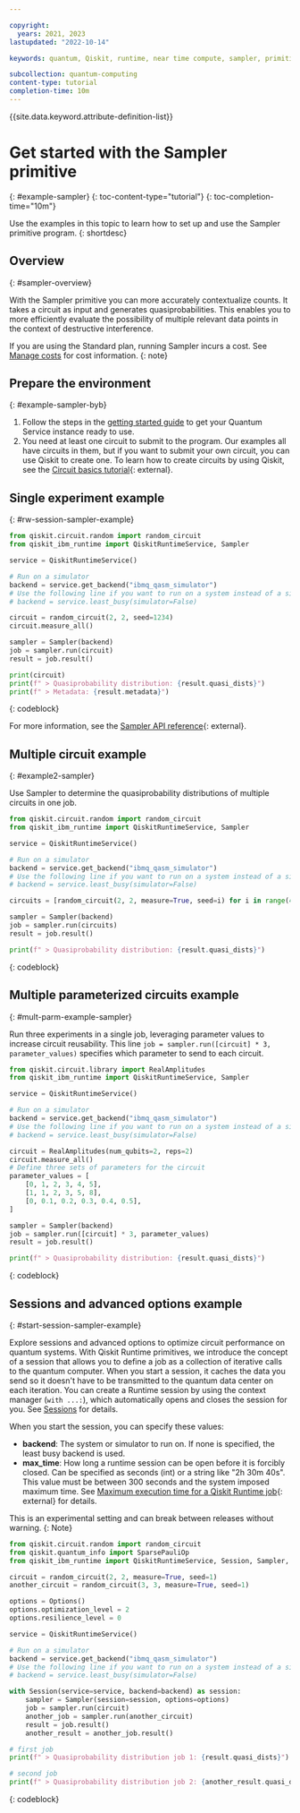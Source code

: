 ```yaml
---

copyright:
  years: 2021, 2023
lastupdated: "2022-10-14"

keywords: quantum, Qiskit, runtime, near time compute, sampler, primitive

subcollection: quantum-computing
content-type: tutorial
completion-time: 10m
---
```

{{site.data.keyword.attribute-definition-list}}

# Get started with the Sampler primitive
{: #example-sampler}
{: toc-content-type="tutorial"}
{: toc-completion-time="10m"}

Use the examples in this topic to learn how to set up and use the Sampler primitive program.
{: shortdesc}

## Overview
{: #sampler-overview}

With the Sampler primitive you can more accurately contextualize counts. It takes a circuit as input and generates quasiprobabilities. This enables you to more efficiently evaluate the possibility of multiple relevant data points in the context of destructive interference.  

If you are using the Standard plan, running Sampler incurs a cost. See [Manage costs](/docs/quantum-computing?topic=quantum-computing-cost) for cost information.
{: note}

## Prepare the environment
{: #example-sampler-byb}

1. Follow the steps in the [getting started guide](/docs/quantum-computing?topic=quantum-computing-get-started) to get your Quantum Service instance ready to use.
2. You need at least one circuit to submit to the program. Our examples all have circuits in them, but if you want to submit your own circuit, you can use Qiskit to create one. To learn how to create circuits by using Qiskit, see the [Circuit basics tutorial](https://qiskit.org/documentation/tutorials/circuits/01_circuit_basics.html){: external}.

## Single experiment example
{: #rw-session-sampler-example}

```Python
from qiskit.circuit.random import random_circuit 
from qiskit_ibm_runtime import QiskitRuntimeService, Sampler 

service = QiskitRuntimeService() 

# Run on a simulator
backend = service.get_backend("ibmq_qasm_simulator")
# Use the following line if you want to run on a system instead of a simulator:
# backend = service.least_busy(simulator=False)

circuit = random_circuit(2, 2, seed=1234) 
circuit.measure_all() 

sampler = Sampler(backend) 
job = sampler.run(circuit) 
result = job.result() 

print(circuit) 
print(f" > Quasiprobability distribution: {result.quasi_dists}") 
print(f" > Metadata: {result.metadata}") 
```
{: codeblock}

For more information, see the [Sampler API reference](https://docs.quantum-computing.ibm.com/api/qiskit-ibm-runtime/qiskit_ibm_runtime.Sampler){: external}.

## Multiple circuit example
{: #example2-sampler}

Use Sampler to determine the quasiprobability distributions of multiple circuits in one job.

```python
from qiskit.circuit.random import random_circuit 
from qiskit_ibm_runtime import QiskitRuntimeService, Sampler 

service = QiskitRuntimeService()

# Run on a simulator
backend = service.get_backend("ibmq_qasm_simulator")
# Use the following line if you want to run on a system instead of a simulator:
# backend = service.least_busy(simulator=False)

circuits = [random_circuit(2, 2, measure=True, seed=i) for i in range(4)] 

sampler = Sampler(backend) 
job = sampler.run(circuits) 
result = job.result() 

print(f" > Quasiprobability distribution: {result.quasi_dists}")
```
{: codeblock}

## Multiple parameterized circuits example
{: #mult-parm-example-sampler}

Run three experiments in a single job, leveraging parameter values to increase circuit reusability. This line `job = sampler.run([circuit] * 3, parameter_values)` specifies which parameter to send to each circuit.

```python
from qiskit.circuit.library import RealAmplitudes 
from qiskit_ibm_runtime import QiskitRuntimeService, Sampler 

service = QiskitRuntimeService() 

# Run on a simulator
backend = service.get_backend("ibmq_qasm_simulator")
# Use the following line if you want to run on a system instead of a simulator:
# backend = service.least_busy(simulator=False)

circuit = RealAmplitudes(num_qubits=2, reps=2) 
circuit.measure_all() 
# Define three sets of parameters for the circuit 
parameter_values = [ 
    [0, 1, 2, 3, 4, 5], 
    [1, 1, 2, 3, 5, 8], 
    [0, 0.1, 0.2, 0.3, 0.4, 0.5], 
] 

sampler = Sampler(backend) 
job = sampler.run([circuit] * 3, parameter_values) 
result = job.result() 

print(f" > Quasiprobability distribution: {result.quasi_dists}")
```
{: codeblock}

## Sessions and advanced options example
{: #start-session-sampler-example}

Explore sessions and advanced options to optimize circuit performance on quantum systems.  With Qiskit Runtime primitives, we introduce the concept of a session that allows you to define a job as a collection of iterative calls to the quantum computer. When you start a session, it caches the data you send so it doesn't have to be transmitted to the quantum data center on each iteration. You can create a Runtime session by using the context manager (`with ...:`), which automatically opens and closes the session for you. See [Sessions](/docs/quantum-computing?topic=quantum-computing-sessions) for details.

When you start the session, you can specify these values:

*  **backend**: The system or simulator to run on. If none is specified, the least busy backend is used.
*  **max_time**: How long a runtime session can be open before it is forcibly closed. Can be specified as seconds (int) or a string like "2h 30m 40s". This value must be between 300 seconds and the system imposed maximum time. See [Maximum execution time for a Qiskit Runtime job](https://qiskit.org/ecosystem/ibm-runtime/faqs/max_execution_time.html){: external} for details.

This is an experimental setting and can break between releases without warning.
{: Note}

```python
from qiskit.circuit.random import random_circuit 
from qiskit.quantum_info import SparsePauliOp 
from qiskit_ibm_runtime import QiskitRuntimeService, Session, Sampler, Options 

circuit = random_circuit(2, 2, measure=True, seed=1) 
another_circuit = random_circuit(3, 3, measure=True, seed=1) 

options = Options() 
options.optimization_level = 2 
options.resilience_level = 0 

service = QiskitRuntimeService() 

# Run on a simulator
backend = service.get_backend("ibmq_qasm_simulator")
# Use the following line if you want to run on a system instead of a simulator:
# backend = service.least_busy(simulator=False)

with Session(service=service, backend=backend) as session: 
    sampler = Sampler(session=session, options=options) 
    job = sampler.run(circuit) 
    another_job = sampler.run(another_circuit) 
    result = job.result()
    another_result = another_job.result() 

# first job 
print(f" > Quasiprobability distribution job 1: {result.quasi_dists}") 

# second job 
print(f" > Quasiprobability distribution job 2: {another_result.quasi_dists}")
```
{: codeblock}
